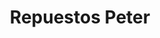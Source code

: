 ---
title: "Repuestos Peter"
url: /amelia-denis-de-icaza/repuestos-peter/
shop: piezas de automóviles
---